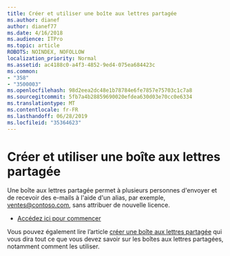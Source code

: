 ```yaml
---
title: Créer et utiliser une boîte aux lettres partagée
ms.author: dianef
author: dianef77
ms.date: 4/16/2018
ms.audience: ITPro
ms.topic: article
ROBOTS: NOINDEX, NOFOLLOW
localization_priority: Normal
ms.assetid: ac4188c0-a4f3-4852-9ed4-075ea684423c
ms.common:
- "358"
- "3500003"
ms.openlocfilehash: 98d2eea2dc48e1b78784e6fe7857e75703c1c7a8
ms.sourcegitcommit: 5fb7a4b28859690020efdea630d03e70cc0e6334
ms.translationtype: MT
ms.contentlocale: fr-FR
ms.lasthandoff: 06/28/2019
ms.locfileid: "35364623"
---
```

# <a name="create-and-use-a-shared-mailbox"></a>Créer et utiliser une boîte aux lettres partagée

Une boîte aux lettres partagée permet à plusieurs personnes d'envoyer et de recevoir des e-mails à l'aide d'un alias, par exemple, ventes@contoso.com, sans attribuer de nouvelle licence.
  
- [Accédez ici pour commencer](https://portal.office.com/AdminPortal/Home#/AssistedGuide/addemailoptions)

Vous pouvez également lire l’article [créer une boîte aux lettres partagée](https://support.office.com/article/Create-a-shared-mailbox-871a246d-3acd-4bba-948e-5de8be0544c9.aspx) qui vous dira tout ce que vous devez savoir sur les boîtes aux lettres partagées, notamment comment les utiliser.
  